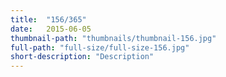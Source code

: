 ```yaml
---
title:  "156/365"
date:   2015-06-05
thumbnail-path: "thumbnails/thumbnail-156.jpg"
full-path: "full-size/full-size-156.jpg"
short-description: "Description"
---
```

